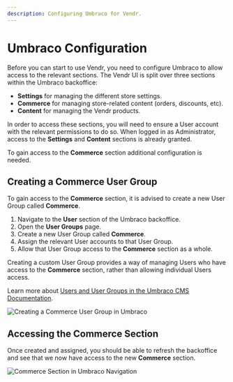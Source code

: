 ```yaml
---
description: Configuring Umbraco for Vendr.
---
```


# Umbraco Configuration

Before you can start to use Vendr, you need to configure Umbraco to allow access to the relevant sections. The Vendr UI is split over three sections within the Umbraco backoffice:

* **Settings** for managing the different store settings.
* **Commerce** for managing store-related content (orders, discounts, etc).
* **Content** for managing the Vendr products.

In order to access these sections, you will need to ensure a User account with the relevant permissions to do so. When logged in as Administrator, access to the **Settings** and **Content** sections is already granted.

To gain access to the **Commerce** section additional configuration is needed.

## Creating a Commerce User Group

To gain access to the **Commerce** section, it is advised to create a new User Group called **Commerce**.

1. Navigate to the **User** section of the Umbraco backoffice.
2. Open the **User Groups** page.
3. Create a new User Group called **Commerce**.
4. Assign the relevant User accounts to that User Group.
5. Allow that User Group access to the **Commerce** section as a whole.

Creating a custom User Group provides a way of managing Users who have access to the **Commerce** section, rather than allowing individual Users access.

Learn more about [Users and User Groups in the Umbraco CMS Documentation](https://docs.umbraco.com/umbraco-cms/fundamentals/data/users).

![Creating a Commerce User Group in Umbraco](../media/create\_commerce\_user\_group.png)

## Accessing the Commerce Section

Once created and assigned, you should be able to refresh the backoffice and see that we now have access to the new **Commerce** section.

![Commerce Section in Umbraco Navigation](../media/commerce\_section.png)
